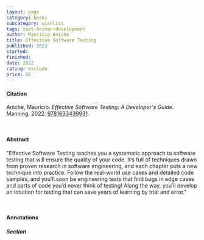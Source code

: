 ```yaml
---
layout: page
category: books
subcategory: wishlist
tags: test-driven-development
author: Mauricio Aniche
title: Effective Software Testing
published: 2022
started:
finished:
date: 2022
rating: exclude
price: 66
---
```


#### Citation

Aniche, Mauricio. *Effective Software Testing: A Developer's Guide.* Manning, 2022. [‎9781633439931](https://www.amazon.ca/Effective-Software-Testing-developers-guide/dp/1633439933).

<br>

#### Abstract

"Effective Software Testing teaches you a systematic approach to software testing that will ensure the quality of your code. It’s full of techniques drawn from proven research in software engineering, and each chapter puts a new technique into practice. Follow the real-world use cases and detailed code samples, and you’ll soon be engineering tests that find bugs in edge cases and parts of code you’d never think of testing! Along the way, you’ll develop an intuition for testing that can save years of learning by trial and error."

<br>

#### Annotations

##### Section
